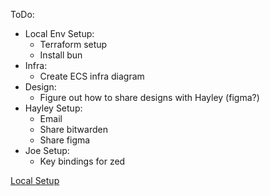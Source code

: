 ToDo:
- Local Env Setup:
  - Terraform setup
  - Install bun
- Infra:
  - Create ECS infra diagram
- Design:
  - Figure out how to share designs with Hayley (figma?)
- Hayley Setup:
  - Email
  - Share bitwarden
  - Share figma
- Joe Setup:
  - Key bindings for zed

[Local Setup](https://github.com/Joseph-Lawler/Hayley-Website/blob/main/LOCAL_SETUP.md)
